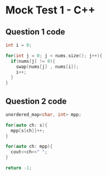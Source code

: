 # Mock Test 1 - C++

## Question 1 code

```c
int i = 0;

for(int j = 0; j < nums.size(); j++){
  if(nums[j] != 0){
    swap(nums[j] , nums[i]);
    i++;
  }
}
```

## Question 2 code

```c
unordered_map<char, int> mpp;

for(auto ch: s){
  mpp[s[ch]]++;
}

for(auto ch: mpp){
  cout<<ch<<" ";
}

return -1;
```
